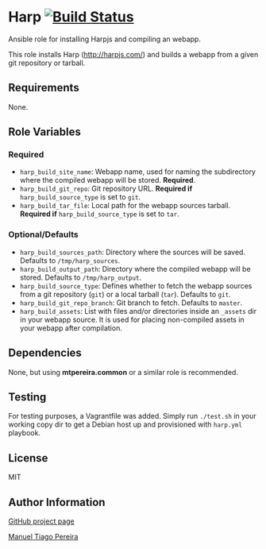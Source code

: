 # Harp [![Build Status](https://travis-ci.org/mtpereira/ansible-harp.svg)](https://travis-ci.org/mtpereira/ansible-harp)

Ansible role for installing Harpjs and compiling an webapp.

This role installs Harp (http://harpjs.com/) and builds a webapp from a given git repository or tarball.

## Requirements


None.

## Role Variables

### Required

* `harp_build_site_name`: Webapp name, used for naming the subdirectory where the compiled webapp will be stored. **Required**.
* `harp_build_git_repo`: Git repository URL. **Required if** `harp_build_source_type` is set to `git`.
* `harp_build_tar_file`: Local path for the webapp sources tarball. **Required if** `harp_build_source_type` is set to `tar`.

### Optional/Defaults

* `harp_build_sources_path`: Directory where the sources will be saved. Defaults to `/tmp/harp_sources`.
* `harp_build_output_path`: Directory where the compiled webapp will be stored. Defaults to `/tmp/harp_output`.
* `harp_build_source_type`: Defines whether to fetch the webapp sources from a git repository (`git`) or a local tarball (`tar`). Defaults to `git`.
* `harp_build_git_repo_branch`: Git branch to fetch. Defaults to `master`.
* `harp_build_assets`: List with files and/or directories inside an `_assets` dir in your webapp source. It is used for placing non-compiled assets in your webapp after compilation.

Dependencies
------------

None, but using **mtpereira.common** or a similar role is recommended.

Testing
-------

For testing purposes, a Vagrantfile was added. Simply run ```./test.sh``` in your working copy dir to get a Debian host up and provisioned with ```harp.yml``` playbook.

License
-------

MIT

Author Information
------------------

[GitHub project page](https://github.com/mtpereira/ansible-harp)

[Manuel Tiago Pereira](http://mtpereira.github.io)


